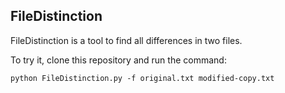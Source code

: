 FileDistinction
---------------

FileDistinction is a tool to find all differences in two files.

To try it, clone this repository and run the command:

```
python FileDistinction.py -f original.txt modified-copy.txt
```
